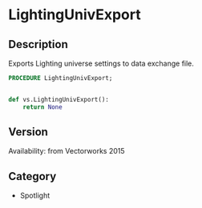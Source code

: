 # LightingUnivExport

## Description
Exports Lighting universe settings to data exchange file.

```pascal
PROCEDURE LightingUnivExport;
```

```python

def vs.LightingUnivExport():
    return None
```

## Version
Availability: from Vectorworks 2015
## Category
* Spotlight

